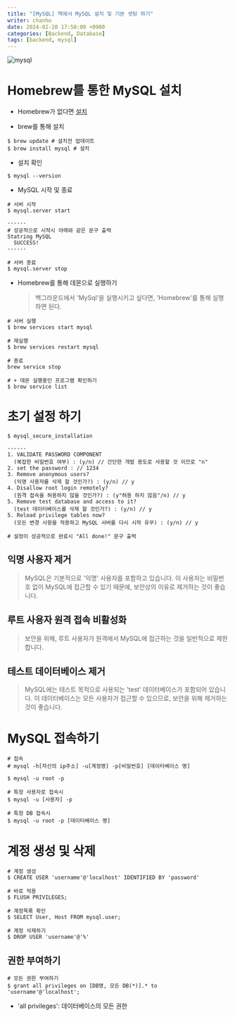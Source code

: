 ```yaml
---
title: "[MySQL] 맥에서 MySQL 설치 및 기본 셋팅 하기"
writer: chanho
date: 2024-02-20 17:50:00 +0900
categories: [Backend, Database]
tags: [backend, mysql]
---
```


![mysql](https://github.com/chanhocode/chanhocode.github.io/assets/105937460/14edf8fc-2ea4-4580-a98f-ce043c39a459)

# Homebrew를 통한 MySQL 설치

- Homebrew가 없다면 [설치](https://brew.sh/)

- brew를 통해 설치

```
$ brew update # 설치전 업데이트
$ brew install mysql # 설치
```

- 설치 확인

```
$ mysql --version
```

- MySQL 시작 및 종료

```
# 서버 시작
$ mysql.server start

------
# 성공적으로 시작시 아래와 같은 문구 출력
Statring MySQL
  SUCCESS!
------

# 서버 종료
$ mysql.server stop
```

- Homebrew를 통해 데몬으로 실행하기
  > 백그라운드에서 'MySql'을 실행시키고 싶다면, 'Homebrew'를 통해 실행 하면 된다.

```
# 서버 실행
$ brew services start mysql

# 재실행
$ brew services restart mysql

# 종료
brew service stop

# + 데몬 실행중인 프로그램 확인하기
$ brew service list
```

# 초기 설정 하기

```
$ mysql_secure_installation

------
1. VALIDATE PASSWORD COMPONENT
  (복잡한 비밀번호 여부) : (y/n) // 간단한 개발 용도로 사용할 것 이므로 "n"
2. set the password : // 1234
3. Remove anonymous users?
  (익명 사용자를 삭제 할 것인가?) : (y/n) // y
4. Disallow root login remotely?
  (원격 접속을 허용하지 않을 것인가?) : (y"허용 하지 않음"/n) // y
5. Remove test database and access to it?
  (test 데이터베이스를 삭제 할 것인가?) : (y/n) // y
5. Reload privilege tables now?
  (모든 변경 사항을 적용하고 MySQL 서버를 다시 시작 유무) : (y/n) // y

# 설정이 성공적으로 완료시 "All done!" 문구 출력
```

## 익명 사용자 제거

> MySQL은 기본적으로 '익명' 사용자를 포함하고 있습니다. 이 사용자는 비밀번호 없이 MySQL에 접근할 수 있기 때문에, 보안상의 이유로 제거하는 것이 좋습니다.

## 루트 사용자 원격 접속 비활성화

> 보안을 위해, 루트 사용자가 원격에서 MySQL에 접근하는 것을 일반적으로 제한합니다.

## 테스트 데이터베이스 제거

> MySQL에는 테스트 목적으로 사용되는 'test' 데이터베이스가 포함되어 있습니다. 이 데이터베이스는 모든 사용자가 접근할 수 있으므로, 보안을 위해 제거하는 것이 좋습니다.

# MySQL 접속하기

```
# 접속
# mysql -h[자신의 ip주소] -u[계정명] -p[비밀번호] [데이터베이스 명]

$ mysql -u root -p

# 특정 사용자로 접속시
$ mysql -u [사용자] -p

# 특정 DB 접속시
$ mysql -u root -p [데이터베이스 명]
```

# 계정 생성 및 삭제

```
# 계정 생성
$ CREATE USER 'username'@'localhost' IDENTIFIED BY 'password'

# 바로 적용
$ FLUSH PRIVILEGES;

# 계정목록 확인
$ SELECT User, Host FROM mysql.user;

# 계정 삭제하기
$ DROP USER 'username'@'%'
```

## 권한 부여하기

```
# 모든 권한 부여하기
$ grant all privileges on [DB명, 모든 DB(*)].* to 'username'@'localhost';
```

- 'all privileges': 데이터베이스의 모든 권한
